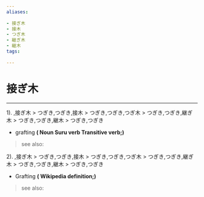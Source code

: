 ```yaml
---
aliases:
    
- 接ぎ木
- 接木
- つぎ木
- 継ぎ木
- 継木
tags:
    
---
```


# 接ぎ木
---
1).
,接ぎ木 > つぎき,つぎき,接木 > つぎき,つぎき,つぎ木 > つぎき,つぎき,継ぎ木 > つぎき,つぎき,継木 > つぎき,つぎき

- grafting
**( Noun Suru verb Transitive verb;)**
> see also: 
            
2).
,接ぎ木 > つぎき,つぎき,接木 > つぎき,つぎき,つぎ木 > つぎき,つぎき,継ぎ木 > つぎき,つぎき,継木 > つぎき,つぎき

- Grafting
**( Wikipedia definition;)**
> see also: 
            